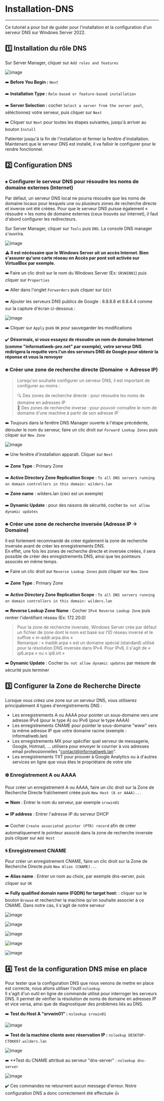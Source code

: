 # Installation-DNS  
----  
Ce tutoriel a pour but de guider pour l'installation et la configuration d'un serveur DNS sur Windows Server 2022.  
  
## :one: Installation du rôle DNS  
  
Sur Server Manager, cliquer sur `Add roles and features`  
  
![image](https://github.com/user-attachments/assets/e7ff3bf0-c77e-4678-b3be-1097f0b20c44)  
  
➡️ **Before You Begin :** `Next`  
  
➡️ **Installation Type :** `Role-based or feature-based installation`  
  
➡️ **Server Selection :** cocher `Select a server from the server pool`, séléctionnez votre serveur, puis cliquer sur `Next`  
  
➡️ Cliquer sur `Next` pour toutes les étapes suivantes, jusqu'à arriver au bouton `Install`  
  
Patienter jusqu'à la fin de l'installation et fermer la fenêtre d'installation. Maintenant que le serveur DNS est installé, il va falloir le configurer pour le rendre fonctionnel.  
  
## 2️⃣ Configuration DNS  
  
  
### ♠️ Configurer le serveur DNS pour résoudre les noms de domaine externes (Internet)  
  
Par défaut, un serveur DNS local ne pourra résoudre que les noms de domaine locaux pour lesquels une ou plusieurs zones de recherche directe et inverse ont été créées.
Pour que le serveur DNS puisse également « résoudre » les noms de domaine externes (ceux trouvés sur Internet), il faut d'abord configurer les redirecteurs.  
   
Sur Server Manager, cliquer sur `Tools` puis `DNS`. La console DNS manager s'ouvrira.  
  
![image](https://github.com/user-attachments/assets/d213ed08-cfb6-461d-b98f-013df7000f99)   
  
⚠️ **Il est nécéssaire que le Windows Server ait un accès Internet. Bien s'assurer qu'une carte réseau en Accès par pont soit activée sur VirtualBox par exemple.**  
  
➡️ Faire un clic droit sur le nom du Windows Server (Ex: `SRVWIN01`) puis cliquer sur `Properties`  
  
➡️ Aller dans l'onglet `Forwarders` puis cliquer sur `Edit`  
  
➡️ Ajouter les serveurs DNS publics de Google : 8.8.8.8 et 8.8.4.4 comme sur la capture d'écran ci-dessous :
  
![image](https://github.com/user-attachments/assets/ae66116a-28a3-4425-8a4c-3b4c5bbeed68)  
  
➡️ Cliquer sur `Apply` puis `OK` pour sauvegarder les modifications  
  
✔️ **Désormais, si vous essayez de résoudre un nom de domaine Internet (comme "informatiweb-pro.net" par exemple), votre serveur DNS redirigera la requête vers l'un des serveurs DNS de Google pour obtenir la réponse et vous la renvoyer**  
  
### ♣️ Créer une zone de recherche directe (Domaine -> Adresse IP)  
  
>Lorsqu'on souhaite configurer un serveur DNS, il est important de configurer au moins :  
>  
>🔍 Des zones de recherche directe : pour résoudre les noms de domaine en adresses IP  
>🔎 Des zones de recherche inverse : pour pouvoir connaître le nom de domaine d'une machine à partir de son adresse IP  
  
➡️ Toujours dans la fenêtre DNS Manager ouverte à l'étape précédente, dérouler le nom du serveur, faire un clic droit sur `Forward Lookup Zones` puis cliquer sur `New Zone`  
  
![image](https://github.com/user-attachments/assets/f4cacc48-494b-40a6-81b4-735d636698c5)  
  
➡️ Une fenêtre d'installation apparaît. Cliquer sur `Next`  
  
➡️ **Zone Type** : Primary Zone    
  
➡️ **Active Directory Zone Replication Scope** : `To all DNS servers running on domain controllers in this domain: wilders.lan`  
  
➡️ **Zone name** : wilders.lan (ceci est un exemple)  
  
➡️ **Dynamic Update** : pour des raisons de sécurité, cocher `Do not allow dynamic updates`  
  
### :clubs: Créer une zone de recherche inversée (Adresse IP -> Domaine)  
  
Il est fortement recommandé de créer également la zone de recherche inversée avant de créer les enregistrements DNS.  
En effet, une fois les zones de recherche directe et inversée créées, il sera possible de créer des enregistrements DNS, ainsi que les pointeurs associés en même temps.  
  
➡️ Faire un clic droit sur `Reverse Lookup Zones` puis cliquer sur `New Zone`  
  
➡️ **Zone Type** : Primary Zone  
  
➡️ **Active Directory Zone Replication Scope** : `To all DNS servers running on domain controllers in this domain: wilders.lan`  
  
➡️ **Reverse Lookup Zone Name** : Cocher `IPv4 Reverse Lookup Zone` puis rentrer l'identifiant réseau (Ex: 172.20.0)  
  
>Pour la zone de recherche inversée, Windows Server crée par défaut un fichier de zone dont le nom est basé sur l'ID réseau inversé et le suffixe « in-addr.arpa.dns »    
>Remarque : « inaddr.arpa » est un domaine spécial (standard) utilisé pour la résolution DNS inversée dans IPv4. Pour IPv6, il s'agit de « ip6.arpa » ou « ip6.int »
  
➡️ **Dynamic Update** : Cocher `Do not allow dynamic updates` par mesure de sécurité puis terminer  
  
## :three: Configurer la Zone de Recherche Directe  
  
Lorsque vous créez une zone sur un serveur DNS, vous utiliserez principalement 4 types d'enregistrements DNS :  
  
- Les enregistrements A ou AAAA pour pointer un sous-domaine vers une adresse IPv4 (pour le type A) ou IPv6 (pour le type AAAA)  
- Les enregistrements CNAME pour pointer le sous-domaine "www" vers la même adresse IP que votre domaine racine (exemple : informatiweb.lan)  
- Les enregistrements MX pour spécifier quel serveur de messagerie, Google, Hotmail, ... utilisera pour envoyer le courrier à vos adresses email professionnelles "contact@informatiweb.lan".  
- Les enregistrements TXT pour prouver à Google Analytics ou à d'autres services en ligne que vous êtes le propriétaire de votre site  
  
### ❄️ Enregistrement A ou AAAA  
  
Pour créer un enregistrement A ou AAAA, faire un clic droit sur la Zone de Recherche Directe fraîchement créée puis `New Host (A or AAAA)...`  
  
➡️ **Nom** : Entrer le nom du serveur, par exemple `srvwin01`  
  
➡️ **IP address** : Entrer l'adresse IP du serveur DHCP  
  
➡️ Cocher `Create associated pointer (PTR) record` afin de créer automatiquement le pointeur associé dans la zone de recherche inversée puis cliquer sur `Add Host`    
  
### 🌀 Enregistrement CNAME  
  
Pour créer un enregistrement CNAME, faire un clic droit sur la Zone de Recherche Directe puis `New Alias (CNAME)...`  
  
➡️ **Alias name** : Entrer un nom au choix, par exemple dns-server, puis cliquer sur `OK`    
  
➡️ **Fully qualified domain name (FQDN) for target host:** : cliquer sur le bouton `Browse` et rechercher la machine qu'on souhaite associer à ce CNAME. Dans notre cas, il s'agit de notre serveur 
 
  ![image](https://github.com/user-attachments/assets/48a98a22-f6c2-466c-ad3e-66d222732d28)  
  
![image](https://github.com/user-attachments/assets/10ebf573-bcaf-4709-af5e-b0dc07973112)  
  
![image](https://github.com/user-attachments/assets/38b0cd65-4d98-482a-8b07-45511faa0638)  
  
![image](https://github.com/user-attachments/assets/1809fe8c-f497-43b4-a940-b7ee0b170816)  
  
![image](https://github.com/user-attachments/assets/e80ed94e-3a97-48af-af8f-fd4fc5750944)  
  
## :four: Test de la configuration DNS mise en place  
  
Pour tester que la configuration DNS que nous venons de mettre en place est correcte, nous allons utiliser l'outil `nslookup`  
Il s'agit d'un outil en ligne de commande utilisé pour interroger les serveurs DNS. Il permet de vérifier la résolution de noms de domaine en adresses IP et vice versa, ainsi que de diagnostiquer des problèmes liés au DNS.  
  
➡️ **Test du Host A "srvwin01" :** `nslookup srvwin01`  
  
![image](https://github.com/user-attachments/assets/7649fdad-4df8-4a37-8fff-db1943cc2914)  

  
➡️ **Test de la machine cliente avec réservation IP :** `nslookup DESKTOP-CTOKK97.wilders.lan`  
  
![image](https://github.com/user-attachments/assets/76c1e6bd-34f0-4dc6-a2d2-d88659f41fb1)  
  
➡️ **Test du CNAME attribué au serveur "dns-server" : `nslookup dns-server`  
  
![image](https://github.com/user-attachments/assets/ae388baa-720b-4f68-80e4-b7c84e28c1e1)  
  
✔️ Ces commandes ne retournent aucun message d'erreur. Notre configuration DNS a donc correctement été effectuée 👍



  




 
 
 



